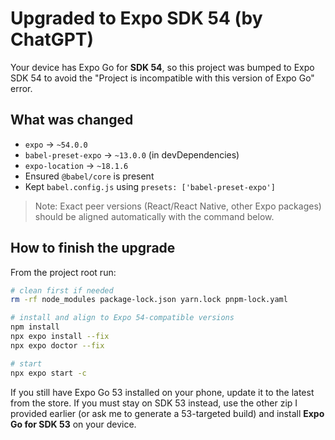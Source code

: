 # Upgraded to Expo SDK 54 (by ChatGPT)

Your device has Expo Go for **SDK 54**, so this project was bumped to Expo SDK 54 to avoid the "Project is incompatible with this version of Expo Go" error.

## What was changed
- `expo` -> `~54.0.0`
- `babel-preset-expo` -> `~13.0.0` (in devDependencies)
- `expo-location` -> `~18.1.6`
- Ensured `@babel/core` is present
- Kept `babel.config.js` using `presets: ['babel-preset-expo']`

> Note: Exact peer versions (React/React Native, other Expo packages) should be aligned automatically with the command below.

## How to finish the upgrade
From the project root run:
```bash
# clean first if needed
rm -rf node_modules package-lock.json yarn.lock pnpm-lock.yaml

# install and align to Expo 54-compatible versions
npm install
npx expo install --fix
npx expo doctor --fix

# start
npx expo start -c
```

If you still have Expo Go 53 installed on your phone, update it to the latest from the store.
If you must stay on SDK 53 instead, use the other zip I provided earlier (or ask me to generate a 53-targeted build) and install **Expo Go for SDK 53** on your device.
